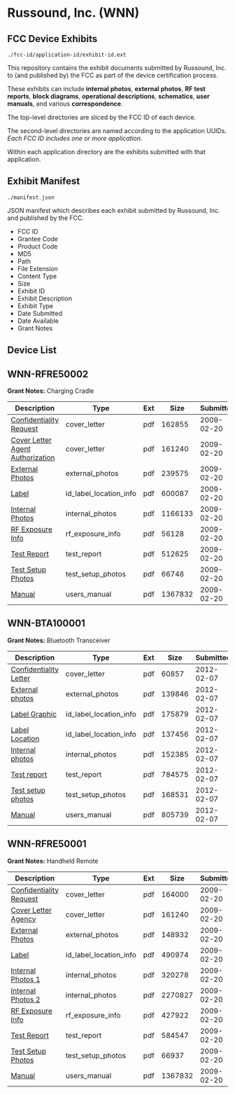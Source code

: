 # Russound, Inc. (WNN)
## FCC Device Exhibits

```
./fcc-id/application-id/exhibit-id.ext
```

This repository contains the exhibit documents submitted by Russound, Inc. to (and published by) the FCC as part of the device certification process.

These exhibits can include **internal photos**, **external photos**, **RF test reports**, **block diagrams**, **operational descriptions**, **schematics**, **user manuals**, and various **correspondence**.

The top-level directories are sliced by the FCC ID of each device.

The second-level directories are named according to the application UUIDs. *Each FCC ID includes one or more application.*

Within each application directory are the exhibits submitted with that application. 

## Exhibit Manifest

```
./manifest.json
```

JSON manifest which describes each exhibit submitted by Russound, Inc. and published by the FCC.

- FCC ID
- Grantee Code
- Product Code
- MD5
- Path
- File Extension
- Content Type
- Size
- Exhibit ID
- Exhibit Description
- Exhibit Type
- Date Submitted
- Date Available
- Grant Notes

## Device List
## WNN-RFRE50002
**Grant Notes:** Charging Cradle

| Description | Type | Ext | Size | Submitted | Available |
| ----------- | ---- | --- | ---- | --------- | --------- |
| [Confidentiality Request](WNN-RFRE50002/368537113bf56031e760c44a508345b9/1070937.pdf) | cover_letter | pdf | 162855 | 2009-02-20 | 2009-02-20 |
| [Cover Letter Agent Authorization](WNN-RFRE50002/368537113bf56031e760c44a508345b9/1070938.pdf) | cover_letter | pdf | 161240 | 2009-02-20 | 2009-02-20 |
| [External Photos](WNN-RFRE50002/368537113bf56031e760c44a508345b9/1070928.pdf) | external_photos | pdf | 239575 | 2009-02-20 | 2009-02-20 |
| [Label](WNN-RFRE50002/368537113bf56031e760c44a508345b9/1070929.pdf) | id_label_location_info | pdf | 600087 | 2009-02-20 | 2009-02-20 |
| [Internal Photos](WNN-RFRE50002/368537113bf56031e760c44a508345b9/1070930.pdf) | internal_photos | pdf | 1166133 | 2009-02-20 | 2009-02-20 |
| [RF Exposure Info](WNN-RFRE50002/368537113bf56031e760c44a508345b9/1070936.pdf) | rf_exposure_info | pdf | 56128 | 2009-02-20 | 2009-02-20 |
| [Test Report](WNN-RFRE50002/368537113bf56031e760c44a508345b9/1070933.pdf) | test_report | pdf | 512625 | 2009-02-20 | 2009-02-20 |
| [Test Setup Photos](WNN-RFRE50002/368537113bf56031e760c44a508345b9/1070934.pdf) | test_setup_photos | pdf | 66748 | 2009-02-20 | 2009-02-20 |
| [Manual](WNN-RFRE50002/368537113bf56031e760c44a508345b9/1070935.pdf) | users_manual | pdf | 1367832 | 2009-02-20 | 2009-02-20 |
## WNN-BTA100001
**Grant Notes:** Bluetooth Transceiver

| Description | Type | Ext | Size | Submitted | Available |
| ----------- | ---- | --- | ---- | --------- | --------- |
| [Confidentiality Letter](WNN-BTA100001/3a61fe1b4450395aa221902094c6bad7/1632047.pdf) | cover_letter | pdf | 60857 | 2012-02-07 | 2012-02-07 |
| [External photos](WNN-BTA100001/3a61fe1b4450395aa221902094c6bad7/1632038.pdf) | external_photos | pdf | 139846 | 2012-02-07 | 2012-02-07 |
| [Label Graphic](WNN-BTA100001/3a61fe1b4450395aa221902094c6bad7/1632045.pdf) | id_label_location_info | pdf | 175879 | 2012-02-07 | 2012-02-07 |
| [Label Location](WNN-BTA100001/3a61fe1b4450395aa221902094c6bad7/1632046.pdf) | id_label_location_info | pdf | 137456 | 2012-02-07 | 2012-02-07 |
| [Internal photos](WNN-BTA100001/3a61fe1b4450395aa221902094c6bad7/1632039.pdf) | internal_photos | pdf | 152385 | 2012-02-07 | 2012-03-23 |
| [Test report](WNN-BTA100001/3a61fe1b4450395aa221902094c6bad7/1632036.pdf) | test_report | pdf | 784575 | 2012-02-07 | 2012-02-07 |
| [Test setup photos](WNN-BTA100001/3a61fe1b4450395aa221902094c6bad7/1632037.pdf) | test_setup_photos | pdf | 168531 | 2012-02-07 | 2012-02-07 |
| [Manual](WNN-BTA100001/3a61fe1b4450395aa221902094c6bad7/1632042.pdf) | users_manual | pdf | 805739 | 2012-02-07 | 2012-03-23 |
## WNN-RFRE50001
**Grant Notes:** Handheld Remote

| Description | Type | Ext | Size | Submitted | Available |
| ----------- | ---- | --- | ---- | --------- | --------- |
| [Confidentiality Request](WNN-RFRE50001/d5d5c0d29532bc818111afa510fbdcc7/1070974.pdf) | cover_letter | pdf | 164000 | 2009-02-20 | 2009-02-20 |
| [Cover Letter Agency](WNN-RFRE50001/d5d5c0d29532bc818111afa510fbdcc7/1070975.pdf) | cover_letter | pdf | 161240 | 2009-02-20 | 2009-02-20 |
| [External Photos](WNN-RFRE50001/d5d5c0d29532bc818111afa510fbdcc7/1070962.pdf) | external_photos | pdf | 148932 | 2009-02-20 | 2009-02-20 |
| [Label](WNN-RFRE50001/d5d5c0d29532bc818111afa510fbdcc7/1070963.pdf) | id_label_location_info | pdf | 490974 | 2009-02-20 | 2009-02-20 |
| [Internal Photos 1](WNN-RFRE50001/d5d5c0d29532bc818111afa510fbdcc7/1070964.pdf) | internal_photos | pdf | 320278 | 2009-02-20 | 2009-02-20 |
| [Internal Photos 2](WNN-RFRE50001/d5d5c0d29532bc818111afa510fbdcc7/1070965.pdf) | internal_photos | pdf | 2270827 | 2009-02-20 | 2009-02-20 |
| [RF Exposure Info](WNN-RFRE50001/d5d5c0d29532bc818111afa510fbdcc7/1070973.pdf) | rf_exposure_info | pdf | 427922 | 2009-02-20 | 2009-02-20 |
| [Test Report](WNN-RFRE50001/d5d5c0d29532bc818111afa510fbdcc7/1070970.pdf) | test_report | pdf | 584547 | 2009-02-20 | 2009-02-20 |
| [Test Setup Photos](WNN-RFRE50001/d5d5c0d29532bc818111afa510fbdcc7/1070971.pdf) | test_setup_photos | pdf | 66937 | 2009-02-20 | 2009-02-20 |
| [Manual](WNN-RFRE50001/d5d5c0d29532bc818111afa510fbdcc7/1070935.pdf) | users_manual | pdf | 1367832 | 2009-02-20 | 2009-02-20 |
